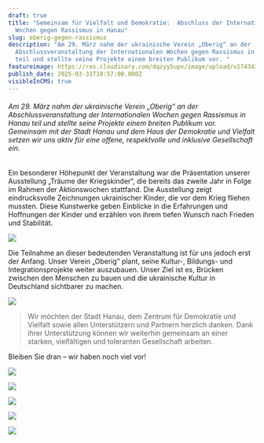 ```yaml
---
draft: true
title: "Gemeinsam für Vielfalt und Demokratie:  Abschluss der Internationalen
  Wochen gegen Rassismus in Hanau"
slug: oberig-gegen-rassismus
description: "Am 29. März nahm der ukrainische Verein „Oberig“ an der
  Abschlussveranstaltung der Internationalen Wochen gegen Rassismus in Hanau
  teil und stellte seine Projekte einem breiten Publikum vor. "
featureimage: https://res.cloudinary.com/dqzyy5upv/image/upload/v1743439003/1_sgammk.jpg
publish_date: 2025-03-31T18:57:00.000Z
visibleInCMS: true
---
```

###### Am 29. März nahm der ukrainische Verein „Oberig“ an der Abschlussveranstaltung der Internationalen Wochen gegen Rassismus in Hanau teil und stellte seine Projekte einem breiten Publikum vor. Gemeinsam mit der Stadt Hanau und dem Haus der Demokratie und Vielfalt setzen wir uns aktiv für eine offene, respektvolle und inklusive Gesellschaft ein.

Ein besonderer Höhepunkt der Veranstaltung war die Präsentation unserer Ausstellung „Träume der Kriegskinder“, die bereits das zweite Jahr in Folge im Rahmen der Aktionswochen stattfand. Die Ausstellung zeigt eindrucksvolle Zeichnungen ukrainischer Kinder, die vor dem Krieg fliehen mussten. Diese Kunstwerke geben Einblicke in die Erfahrungen und Hoffnungen der Kinder und erzählen von ihrem tiefen Wunsch nach Frieden und Stabilität.

![](https://res.cloudinary.com/dqzyy5upv/image/upload/v1743439004/IMG-20250330-WA0002_yscg05.jpg)

Die Teilnahme an dieser bedeutenden Veranstaltung ist für uns jedoch erst der Anfang. Unser Verein „Oberig“ plant, seine Kultur-, Bildungs- und Integrationsprojekte weiter auszubauen. Unser Ziel ist es, Brücken zwischen den Menschen zu bauen und die ukrainische Kultur in Deutschland sichtbarer zu machen.

![](https://res.cloudinary.com/dqzyy5upv/image/upload/v1743439002/3_kujkbq.jpg)

> Wir möchten der Stadt Hanau, dem Zentrum für Demokratie und Vielfalt sowie allen Unterstützern und Partnern herzlich danken. Dank ihrer Unterstützung können wir weiterhin gemeinsam an einer starken, vielfältigen und toleranten Gesellschaft arbeiten.

Bleiben Sie dran – wir haben noch viel vor!

![](https://res.cloudinary.com/dqzyy5upv/image/upload/v1743439007/7_cdeiak.jpg)

![](https://res.cloudinary.com/dqzyy5upv/image/upload/v1743439003/4_2_ufhool.jpg)

![](https://res.cloudinary.com/dqzyy5upv/image/upload/v1743439004/5_ccjtaq.jpg)

![](https://res.cloudinary.com/dqzyy5upv/image/upload/v1743439004/8_bc8ruh.jpg)

![](https://res.cloudinary.com/dqzyy5upv/image/upload/v1743439003/4_abi7up.jpg)
